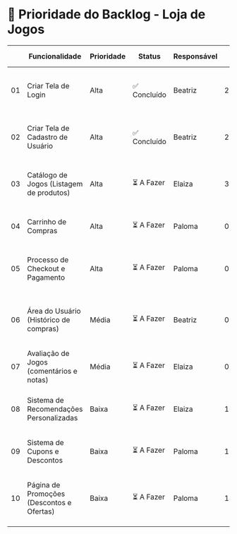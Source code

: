 # 📌 Prioridade do Backlog - Loja de Jogos

|   | Funcionalidade                            | Prioridade | Status     | Responsável | Data Prevista | Critérios de Aceitação |
|-----|--------------------------------------------|------------|------------|--------------|----------------|--------------------------|
| 01  | Criar Tela de Login                        | Alta  | ✅ Concluído   | Beatriz      | 28/08/2025     | [✅] Validação de e-mail e senha;<br>[✅] Redirecionamento correto |
| 02  | Criar Tela de Cadastro de Usuário          | Alta  | ✅ Concluído   | Beatriz      | 29/08/2025     | [✅] Cadastro de dados obrigatórios;<br>[ ] Validação no banco |
| 03  | Catálogo de Jogos (Listagem de produtos)   | Alta       | ⏳ A Fazer | Elaiza       | 30/08/2025     | [ ] Exibição de jogos;<br>[ ] Filtros de busca por categoria/preço |
| 04  | Carrinho de Compras                        | Alta       | ⏳ A Fazer | Paloma       | 02/09/2025     | [ ] Adicionar jogos ao carrinho;<br>[ ] Atualização de quantidades |
| 05  | Processo de Checkout e Pagamento           | Alta       | ⏳ A Fazer | Paloma       | 03/09/2025     | [ ] Integração com meios de pagamento;<br>[ ] Validação do pedido |
| 06  | Área do Usuário (Histórico de compras)     | Média      | ⏳ A Fazer | Beatriz      | 05/09/2025     | [ ] Visualização de compras anteriores;<br>[ ] Opção de rebaixar jogos já comprados |
| 07  | Avaliação de Jogos (comentários e notas)   | Média      | ⏳ A Fazer | Elaiza       | 07/09/2025     | [ ] Opção de avaliar jogos;<br>[ ] Exibir média das avaliações |
| 08  | Sistema de Recomendações Personalizadas    | Baixa      | ⏳ A Fazer | Elaiza       | 10/09/2025     | [ ] Sugestões baseadas em histórico;<br>[ ] Algoritmo de recomendação |
| 09  | Sistema de Cupons e Descontos              | Baixa      | ⏳ A Fazer | Paloma       | 12/09/2025     | [ ] Cadastrar e aplicar cupons;<br>[ ] Validação do cupom |
| 10  | Página de Promoções (Descontos e Ofertas)  | Baixa      | ⏳ A Fazer | Paloma       | 14/09/2025     | [ ] Exibição de jogos em promoção;<br>[ ] Aplicação automática de descontos |
